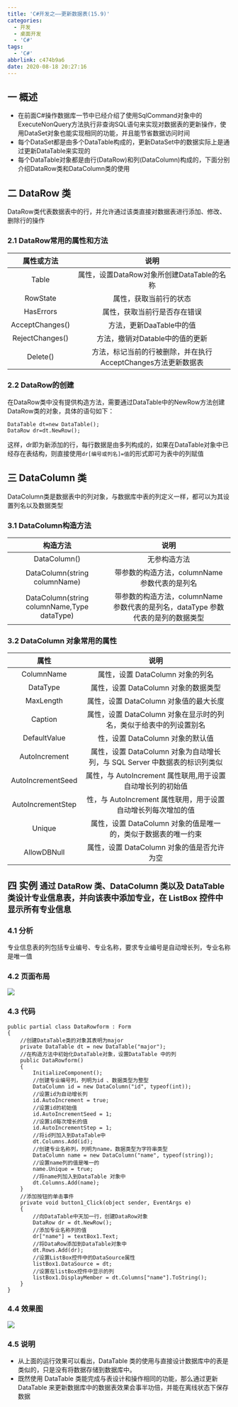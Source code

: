 ```yaml
---
title: 'C#开发之——更新数据表(15.9)'
categories:
  - 开发
  - 桌面开发
  - 'C#'
tags:
  - 'C#'
abbrlink: c474b9a6
date: 2020-08-18 20:27:16
---
```

## 一 概述

* 在前面C#操作数据库一节中已经介绍了使用SqlCommand对象中的ExecuteNonQuery方法执行非查询SQL语句来实现对数据表的更新操作，使用DataSet对象也能实现相同的功能，并且能节省数据访问时间
* 每个DataSet都是由多个DataTable构成的，更新DataSet中的数据实际上是通过更新DataTable来实现的
* 每个DataTable对象都是由行(DataRow)和列(DataColumn)构成的，下面分别介绍DataRow类和DataColumn类的使用

<!--more-->

## 二 DataRow 类

DataRow类代表数据表中的行，并允许通过该类直接对数据表进行添加、修改、删除行的操作

### 2.1 DataRow常用的属性和方法

| **属性或方法**  |                           **说明**                           |
| :-------------: | :----------------------------------------------------------: |
|      Table      |          属性，设置DataRow对象所创建DataTable的名称          |
|    RowState     |                    属性，获取当前行的状态                    |
|    HasErrors    |                 属性，获取当前行是否存在错误                 |
| AcceptChanges() |                   方法，更新DaaTable中的值                   |
| RejectChanges() |               方法，撤销对Datable中的值的更新                |
|    Delete()     | 方法，标记当前的行被删除，并在执行AcceptChanges方法更新数据表 |

### 2.2 DataRow的创建

在DataRow类中没有提供构造方法，需要通过DataTable中的NewRow方法创建DataRow类的对象，具体的语句如下：

```
DataTable dt=new DataTable();
DataRow dr=dt.NewRow();
```

这样，dr即为新添加的行，每行数据是由多列构成的，如果在DataTable对象中已经存在表结构，则直接使用`dr[编号或列名]=值`的形式即可为表中的列赋值

## 三 DataColumn 类

DataColumn类是数据表中的列对象，与数据库中表的列定义一样，都可以为其设置列名以及数据类型

### 3.1 DataColumn构造方法

|                **构造方法**                 |                           **说明**                           |
| :-----------------------------------------: | :----------------------------------------------------------: |
|                DataColumn()                 |                         无参构造方法                         |
|        DataColumn(string columnName)        |        带参数的构造方法，columnName 参数代表的是列名         |
| DataColumn(string columnName,Type dataType) | 带参数的构造方法，columnName 参数代表的是列名，dataType 参数代表的是列的数据类型 |

### 3.2  DataColumn 对象常用的属性 

|     **属性**      |                           **说明**                           |
| :---------------: | :----------------------------------------------------------: |
|    ColumnName     |               属性，设置 DataColumn 对象的列名               |
|     DataType      |             属性，设置 DataColumn 对象的数据类型             |
|     MaxLength     |            属性，设置 DataColumn 对象值的最大长度            |
|      Caption      | 属性，设置 DataColumn 对象在显示时的列名，类似于给表中的列设置别名 |
|   DefaultValue    |               性，设置 DataColumn 对象的默认值               |
|   AutoIncrement   | 属性，设置 DataColumn 对象为自动增长列，与 SQL Server 中数据表的标识列类似 |
| AutoIncrementSeed |  属性，与 AutoIncrement 属性联用,用于设置自动增长列的初始值  |
| AutoIncrementStep | 性，与 AutoIncrement 属性联用，用于设置自动增长列每次增加的值 |
|      Unique       | 属性，设置 DataColumn 对象的值是唯一的，类似于数据表的唯一约束 |
|    AllowDBNull    |          属性，设置 DataColumn 对象的值是否允许为空          |

## 四 实例 <font size=4> 通过 DataRow 类、DataColumn 类以及 DataTable 类设计专业信息表，并向该表中添加专业，在 ListBox 控件中显示所有专业信息 </font>

### 4.1 分析

专业信息表的列包括专业编号、专业名称，要求专业编号是自动增长列，专业名称是唯一值 

### 4.2 页面布局

![][1]

### 4.3 代码

```
public partial class DataRowform : Form
{
    //创建DataTable类的对象其表明为major
    private DataTable dt = new DataTable("major");
    //在构造方法中初始化DataTable对象，设置DataTable 中的列
    public DataRowform()
    {
        InitializeComponent();
        //创建专业编号列，列明为id 、数据类型为整型
        DataColumn id = new DataColumn("id", typeof(int));
        //设置id为自动增长列
        id.AutoIncrement = true;
        //设置id的初始值
        id.AutoIncrementSeed = 1;
        //设置id每次增长的值
        id.AutoIncrementStep = 1;
        //将id列加入到DataTable中
        dt.Columns.Add(id);
        //创建专业名称列，列明为name，数据类型为字符串类型
        DataColumn name = new DataColumn("name", typeof(string));
        //设置name列的值是唯一的
        name.Unique = true;
        //将name列加入到DataTable 对象中
        dt.Columns.Add(name);
    }
    //添加按钮的单击事件
    private void button1_Click(object sender, EventArgs e)
    {
        //向DataTable中天加一行，创建DataRow对象
        DataRow dr = dt.NewRow();
        //添加专业名称列的值
        dr["name"] = textBox1.Text;
        //将DataRow添加到DataTable对象中
        dt.Rows.Add(dr);
        //设置ListBox控件中的DataSource属性
        listBox1.DataSource = dt;
        //设置在listBox控件中显示的列
        listBox1.DisplayMember = dt.Columns["name"].ToString();
    }
}
```

### 4.4 效果图
![][2]

### 4.5 说明

* 从上面的运行效果可以看出，DataTable 类的使用与直接设计数据库中的表是类似的，只是没有将数据存储到数据库中。
* 既然使用 DataTable 类能完成与表设计和操作相同的功能，那么通过更新 DataTable 来更新数据库中的数据表效果会事半功倍，并能在离线状态下保存数据 


[1]:https://cdn.jsdelivr.net/gh/pgzxc/CDN/blog-image/csharp-sql-update-data-layout.png
[2]:https://cdn.jsdelivr.net/gh/pgzxc/CDN/blog-image/csharp-sql-update-data-view.gif
